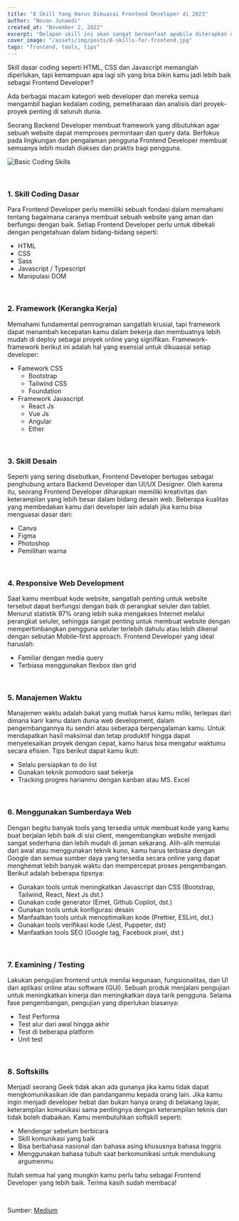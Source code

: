 ```yaml
---
title: "8 Skill Yang Harus Dikuasai Frontend Developer di 2023"
author: "Novan Junaedi"
created_at: "November 2, 2022"
excerpt: "Delapan skill ini akan sangat bermanfaat apabila diterapkan dalam pekerjaan sehari-hari kita sebagai Frontend Developer"
cover_image: "/assets/img/posts/8-skills-for-frontend.jpg"
tags: "frontend, tools, tips"
---
```


Skill dasar coding seperti HTML, CSS dan Javascript memanglah diperlukan, tapi kemampuan apa lagi sih yang bisa bikin kamu jadi lebih baik sebagai Frontend Developer?

Ada berbagai macam kategori web developer dan mereka semua mengambil bagian kedalam coding, pemeliharaan dan analisis dari proyek-proyek penting di seluruh dunia.

Seorang Backend Developer membuat framework yang dibutuhkan agar sebuah website dapat memproses permintaan dan query data. Berfokus pada lingkungan dan pengalaman pengguna Frontend Developer membuat semuanya lebih mudah diakses dan praktis bagi pengguna.

![Basic Coding Skills](https://miro.medium.com/max/828/1*yFE17MXHbwjao70cokEZGQ.png)

<br>

### 1. Skill Coding Dasar

Para Frontend Developer perlu memiliki sebuah fondasi dalam memahami tentang bagaimana caranya membuat sebuah website yang aman dan berfungsi dengan baik. Setiap Frontend Developer perlu untuk dibekali dengan pengetahuan dalam bidang-bidang seperti:

- HTML
- CSS
- Sass
- Javascript / Typescript
- Manipulasi DOM

<br>

### 2. Framework (Kerangka Kerja)

Memahami fundamental pemrograman sangatlah krusial, tapi framework dapat menambah kecepatan kamu dalam bekerja dan membuatnya lebih mudah di deploy sebagai proyek online yang signifikan. Framework-framework berikut ini adalah hal yang esensial untuk dikuaasai setiap developer:

- Famework CSS
  - Bootstrap
  - Tailwind CSS
  - Foundation
- Framework Javascript
  - React Js
  - Vue Js
  - Angular
  - Ether

<br>

### 3. Skill Desain

Seperti yang sering disebutkan, Frontend Developer bertugas sebagai penghubung antara Backend Developer dan UI/UX Designer. Oleh karena itu, seorang Frontend Developer diharapkan memiliki kreativitas dan keterampilan yang lebih besar dalam bidang desain web. Beberapa kualitas yang membedakan kamu dari developer lain adalah jika kamu bisa menguasai dasar dari:

- Canva
- Figma
- Photoshop
- Pemilihan warna

<br>

### 4. Responsive Web Development

Saat kamu membuat kode website, sangatlah penting untuk website tersebut dapat berfungsi dengan baik di perangkat seluler dan tablet. Menurut statistik 97% orang lebih suka mengakses Internet melalui perangkat seluler, sehingga sangat penting untuk membuat website dengan mempertimbangkan pengguna seluler terlebih dahulu atau lebih dikenal dengan sebutan Mobile-first approach. Frontend Developer yang ideal haruslah:

- Familiar dengan media query
- Terbiasa menggunakan flexbox dan grid

<br>

### 5. Manajemen Waktu

Manajemen waktu adalah bakat yang mutlak harus kamu miliki, terlepas dari dimana karir kamu dalam dunia web development, dalam pengembangannya itu sendiri atau seberapa berpengalaman kamu. Untuk mendapatkan hasil maksimal dan tetap produktif hingga dapat menyelesaikan proyek dengan cepat, kamu harus bisa mengatur waktumu secara efisien. Tips berikut dapat kamu ikuti:

- Selalu persiapkan to do list
- Gunakan teknik pomodoro saat bekerja
- Tracking progres harianmu dengan kanban atau MS. Excel

<br>

### 6. Menggunakan Sumberdaya Web

Dengan begitu banyak tools yang tersedia untuk membuat kode yang kamu buat berjalan lebih baik di sisi client, mengembangkan website menjadi sangat sederhana dan lebih mudah di jaman sekarang. Alih-alih memulai dari awal atau menggunakan teknik kuno, kamu harus terbiasa dengan Google dan semua sumber daya yang tersedia secara online yang dapat menghemat lebih banyak waktu dan mempercepat proses pengembangan. Berikut adalah beberapa tipsnya:

- Gunakan tools untuk meningkatkan Javascript dan CSS (Bootstrap, Tailwind, React, Next Js dst.)
- Gunakan code generator (Emet, Github Copilot, dst.)
- Gunakan tools untuk konfigurasi desain
- Manfaatkan tools untuk menoptimalkan kode (Prettier, ESLint, dst.)
- Gunakan tools verifikasi kode (Jest, Puppeter, dst)
- Manfaatkan tools SEO (Google tag, Facebook pixel, dst.)

<br>

### 7. Examining / Testing

Lakukan pengujian frontend untuk menilai kegunaan, fungsionalitas, dan UI dari aplikasi online atau software (GUI). Sebuah produk menjalani pengujian untuk meningkatkan kinerja dan meningkatkan daya tarik pengguna. Selama fase pengembangan, pengujian yang diperlukan biasanya:

- Test Performa
- Test alur dari awal hingga akhir
- Test di beberapa platform
- Unit test

<br>

### 8. Softskills

Menjadi seorang Geek tidak akan ada gunanya jika kamu tidak dapat mengkomunikasikan ide dan pandanganmu kepada orang lain. Jika kamu ingin menjadi developer hebat dan bukan hanya orang di belakang layar, keterampilan komunikasi sama pentingnya dengan keterampilan teknis dan tidak boleh diabaikan. Kamu membutuhkan softskill seperti:

- Mendengar sebelum berbicara
- Skill komunikasi yang baik
- Bisa berbahasa nasional dan bahasa asing khususnya bahasa Inggris
- Menggunakan bahasa tubuh saat berkomunikasi untuk mendukung argumenmu

Itulah semua hal yang mungkin kamu perlu tahu sebagai Frontend Developer yang lebih baik. Terima kasih sudah membaca!

<br>

Sumber: [Medium](https://medium.com/@mantearpj/8-skills-for-front-end-developers-in-2023-cce9f384f014)

